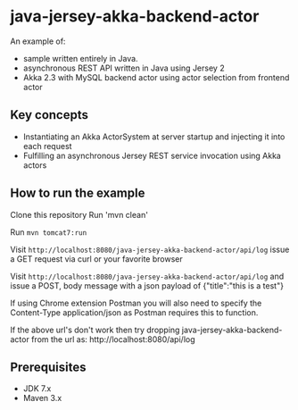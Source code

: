 java-jersey-akka-backend-actor
=================

An example of:

- sample written entirely in Java. 
- asynchronous REST API written in Java using Jersey 2 
- Akka 2.3 with MySQL backend actor using actor selection from frontend actor

Key concepts
------------
* Instantiating an Akka ActorSystem at server startup and injecting it into each request
* Fulfilling an asynchronous Jersey REST service invocation using Akka actors

How to run the example
----------------------
Clone this repository
Run 'mvn clean'

Run `mvn tomcat7:run`

Visit `http://localhost:8080/java-jersey-akka-backend-actor/api/log` issue a GET request via curl or your favorite browser

Visit `http://localhost:8080/java-jersey-akka-backend-actor/api/log` and issue a POST, body message with a json payload of {"title":"this is a test"} 

If using Chrome extension Postman you will also need to specify the Content-Type application/json as Postman requires this to function. 

If the above url's don't work then try dropping java-jersey-akka-backend-actor from the url as: http://localhost:8080/api/log

Prerequisites
-------------
* JDK 7.x
* Maven 3.x
